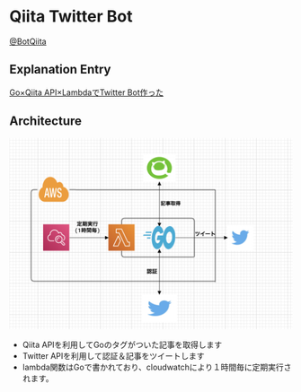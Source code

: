 # Qiita Twitter Bot
[@BotQiita](https://twitter.com/BotQiita)  

## Explanation Entry
[Go×Qiita API×LambdaでTwitter Bot作った](https://qiita.com/Le0tk0k/items/7ce7f13514de93bac050)

## Architecture

![Architecture](./docs/architecture.png)

- Qiita APIを利用してGoのタグがついた記事を取得します
- Twitter APIを利用して認証＆記事をツイートします
- lambda関数はGoで書かれており、cloudwatchにより１時間毎に定期実行されます。
